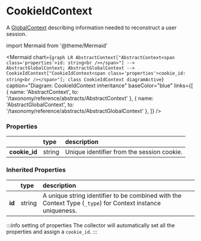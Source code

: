 # CookieIdContext

A [GlobalContext](/taxonomy/reference/global-contexts/overview.md) describing information needed to reconstruct a user session.

import Mermaid from '@theme/Mermaid'

<Mermaid chart={`
    graph LR
      AbstractContext["AbstractContext<span class='properties'>id: string<br /></span>"] --> AbstractGlobalContext;
      AbstractGlobalContext -->       CookieIdContext["CookieIdContext<span class='properties'>cookie_id: string<br /></span>"];
    class CookieIdContext diagramActive
  `}
  caption="Diagram: CookieIdContext inheritance"
  baseColor="blue"
  links={[
{ name: 'AbstractContext', to: '/taxonomy/reference/abstracts/AbstractContext' }, { name: 'AbstractGlobalContext', to: '/taxonomy/reference/abstracts/AbstractGlobalContext' },   ]}
/>

### Properties

|                | type   | description                                |
|:---------------|:-------|:-------------------------------------------|
| **cookie\_id** | string | Unique identifier from the session cookie. |
### Inherited Properties

|        | type   | description                                                                                                |
|:-------|:-------|:-----------------------------------------------------------------------------------------------------------|
| **id** | string | A unique string identifier to be combined with the Context Type (`_type`) for Context instance uniqueness. |

:::info setting of properties
The collector will automatically set all the properties and assign a `cookie_id`.
:::
